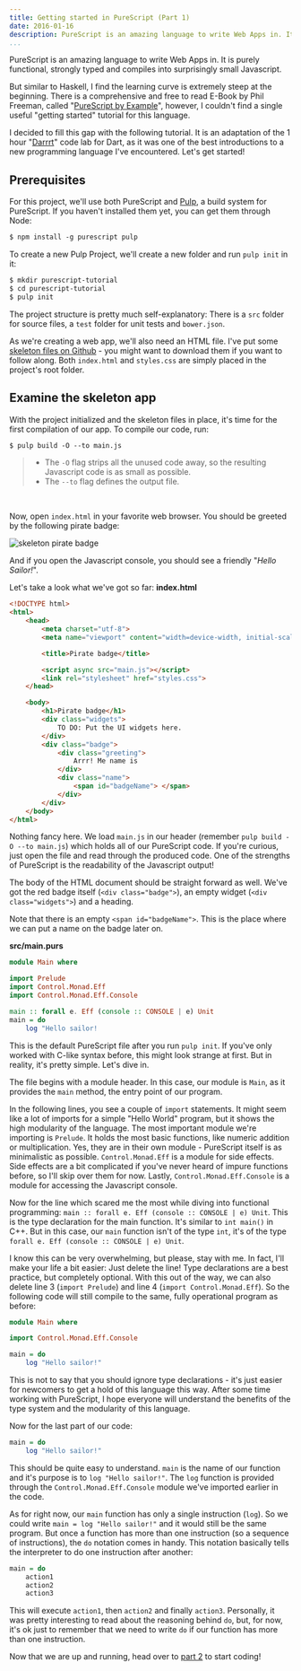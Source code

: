 ```yaml
---
title: Getting started in PureScript (Part 1)
date: 2016-01-16
description: PureScript is an amazing language to write Web Apps in. It is purely functional, strongly typed and compiles into surprisingly small Javascript.
...
```


PureScript is an amazing language to write Web Apps in. It is purely functional, strongly typed and compiles into surprisingly small Javascript.

But similar to Haskell, I find the learning curve is extremely steep at the beginning. There is a comprehensive and free to read E-Book by Phil Freeman, called "[PureScript by Example](https://leanpub.com/purescript/read)", however, I couldn't find a single useful "getting started" tutorial for this language.

I decided to fill this gap with the following tutorial. It is an adaptation of the 1 hour "[Darrrt](https://www.dartlang.org/codelabs/darrrt/)" code lab for Dart, as it was one of the best introductions to a new programming language I've encountered. Let's get started!

## Prerequisites
For this project, we'll use both PureScript and [Pulp](https://github.com/bodil/pulp), a build system for PureScript. If you haven't installed them yet, you can get them through Node:
```markdown
$ npm install -g purescript pulp
```

To create a new Pulp Project, we'll create a new folder and run `pulp init` in it:
```markdown
$ mkdir purescript-tutorial
$ cd purescript-tutorial
$ pulp init
```

The project structure is pretty much self-explanatory: There is a `src` folder for source files, a `test` folder for unit tests and `bower.json`.

As we're creating a web app, we'll also need an HTML file. I've put some [skeleton files on Github](https://github.com/pierrebeaucamp/purescript-tutorial/releases) - you might want to download them if you want to follow along. Both `index.html` and `styles.css` are simply placed in the project's root folder.

## Examine the skeleton app
With the project initialized and the skeleton files in place, it's time for the first compilation of our app. To compile our code, run:
```markdown
$ pulp build -O --to main.js
```
> - The `-O` flag strips all the unused code away, so the resulting Javascript code is as small as possible.
> - The `--to` flag defines the output file.

<br/>

Now, open `index.html` in your favorite web browser. You should be greeted by the following pirate badge:

![skeleton pirate badge](/images/badge1.png)

And if you open the Javascript console, you should see a friendly "*Hello Sailor!*".

Let's take a look what we've got so far:
**index.html**
```html
<!DOCTYPE html>
<html>
    <head>
        <meta charset="utf-8">
        <meta name="viewport" content="width=device-width, initial-scale=1.0">

        <title>Pirate badge</title>

        <script async src="main.js"></script>
        <link rel="stylesheet" href="styles.css">
    </head>

    <body>
        <h1>Pirate badge</h1>
        <div class="widgets">
            TO DO: Put the UI widgets here.
        </div>
        <div class="badge">
            <div class="greeting">
                Arrr! Me name is
            </div>
            <div class="name">
                <span id="badgeName"> </span>
            </div>
        </div>
    </body>
</html>
```

Nothing fancy here. We load `main.js` in our header (remember `pulp build -O --to main.js`) which holds all of our PureScript code. If you're curious, just open the file and read through the produced code. One of the strengths of PureScript is the readability of the Javascript output!

The body of the HTML document should be straight forward as well. We've got the red badge itself (`<div class="badge">`), an empty widget (`<div class="widgets">`) and a heading.

Note that there is an empty `<span id="badgeName">`. This is the place where we can put a name on the badge later on.

**src/main.purs**
```haskell
module Main where

import Prelude
import Control.Monad.Eff
import Control.Monad.Eff.Console

main :: forall e. Eff (console :: CONSOLE | e) Unit
main = do
    log "Hello sailor!
```
This is the default PureScript file after you run `pulp init`. If you've only worked with C-like syntax before, this might look strange at first. But in reality, it's pretty simple. Let's dive in.

The file begins with a module header. In this case, our module is `Main`, as it provides the `main` method, the entry point of our program.

In the following lines, you see a couple of `import` statements. It might seem like a lot of imports for a simple "Hello World" program, but it shows the high modularity of the language.
The most important module we're importing is `Prelude`. It holds the most basic functions, like numeric addition or multiplication. Yes, they are in their own module - PureScript itself is as minimalistic as possible.
`Control.Monad.Eff` is a module for side effects. Side effects are a bit complicated if you've never heard of impure functions before, so I'll skip over them for now.
Lastly, `Control.Monad.Eff.Console` is a module for accessing the Javascript console.

Now for the line which scared me the most while diving into functional programming: `main :: forall e. Eff (console :: CONSOLE | e) Unit`. This is the type declaration for the main function. It's similar to `int main()` in C++. But in this case, our `main` function isn't of the type `int`, it's of the type `forall e. Eff (console :: CONSOLE | e) Unit`.

I know this can be very overwhelming, but please, stay with me. In fact, I'll make your life a bit easier: Just delete the line! Type declarations are a best practice, but completely optional. With this out of the way, we can also delete line 3 (`import Prelude`) and line 4 (`import Control.Monad.Eff`). So the following code will still compile to the same, fully operational program as before:
```haskell
module Main where

import Control.Monad.Eff.Console

main = do
    log "Hello sailor!"
```

This is not to say that you should ignore type declarations - it's just easier for newcomers to get a hold of this language this way. After some time working with PureScript, I hope everyone will understand the benefits of the type system and the modularity of this language.

Now for the last part of our code:
```haskell
main = do
    log "Hello sailor!"
```
This should be quite easy to understand. `main` is the name of our function and it's purpose is to `log "Hello sailor!"`. The `log` function is provided through the `Control.Monad.Eff.Console` module we've imported earlier in the code.

As for right now, our `main` function has only a single instruction (`log`). So we could write `main = log "Hello sailor!"` and it would still be the same program. But once a function has more than one instruction (so a sequence of instructions), the `do` notation comes in handy. This notation basically tells the interpreter to do one instruction after another:
```haskell
main = do
    action1
    action2
    action3
```
This will execute `action1`, then `action2` and finally `action3`. Personally, it was pretty interesting to read about the reasoning behind `do`, but, for now, it's ok just to remember that we need to write `do` if our function has more than one instruction.

Now that we are up and running, head over to [part 2](/post/Getting%20started%20in%20PureScript%20%28Part%202%29/) to start coding!

